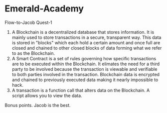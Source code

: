 # Emerald-Academy
Flow-to-Jacob
Quest-1
1. A Blockchain is a decentralized database that stores  information. It is mainly used to store transactions in a secure, transparent way.
This data is stored in "blocks" which each hold a certain amount and once full are closed and chained to other closed blocks of data forming what we refer to as the Blockchain.
2. A Smart Contract is a set of rules governing how specific transactions are to be executed within the Blockchain.
It elimates the need for a third party to be involved because the transaction is viewable and verifiable to both parties involved in the transaction.
Blockchain data is encrypted and chained to previously executed data making it nearly impossible to hack.
3.  A transaction is a function call that alters data on the Blockchain.
A script allows you to view the data.

Bonus points.
Jacob is the best.
